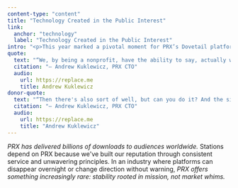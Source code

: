 ```yaml
---
content-type: "content"
title: "Technology Created in the Public Interest"
link:
  anchor: "technology"
  label: "Technology Created in the Public Interest"
intro: "<p>This year marked a pivotal moment for PRX’s Dovetail platform, evolving from a tool for close partners into a comprehensive platform capable of serving public media makers nationwide. Dovetail — a digital platform that allows everyone from individual creators to public radio stations to manage, monetize, and monitor metrics on their podcasts — is becoming the foundational digital audio infrastructure for media in the public interest.</p><p>Technology built by PRX is fundamentally different from the products commercial companies offer. Commercial platforms extract maximum revenue for themselves, but our explicit goal is to build sustainability, growth, and genuine support for the creators and stations that depend on us — while ensuring that our listeners are maximally protected with privacy-centric advertising. This means developing networks that serve the system rather than exploit it, and creating opportunities for cross-promotion that helps our entire community thrive.</p>"
quote:
  text: "“We, by being a nonprofit, have the ability to say, actually we wanna draw a different line based on our values. Our goal is to pass money back to the producers and the system and actually keep as thin kind of budget of things as we can. That is an alignment of interests that because of being a nonprofit in the public media space and our very, you know, well-declared mission around that. We're all on the same side within public media in a way that no other company that's building a platform for this can say that.”"
  citation: "— Andrew Kuklewicz, PRX CTO"
  audio:
    url: https://replace.me
    title: Andrew Kuklewicz
donor-quote:
  text: "“Then there's also sort of well, but can you do it? And the simple answer to that is, for over 10 years, we've delivered at this point billions of downloads to people including some of the biggest shows ever, like Serial, that have been on the Dovetail platform. We have an incredible success rate, an incredible record that we can point to. You can both trust that we have your best interests at heart, and you can also trust that we know what we're doing and we're very more than competent at podcasting and have proven that with a long track record.”"
  citation: "— Andrew Kuklewicz, PRX CTO"
  audio:
    url: https://replace.me
    title: "Andrew Kuklewicz"
---
```


*PRX has delivered billions of downloads to audiences worldwide.* Stations depend on PRX because we've built our reputation through consistent service and unwavering principles. In an industry where platforms can disappear overnight or change direction without warning, *PRX offers something increasingly rare: stability rooted in mission, not market whims.*

